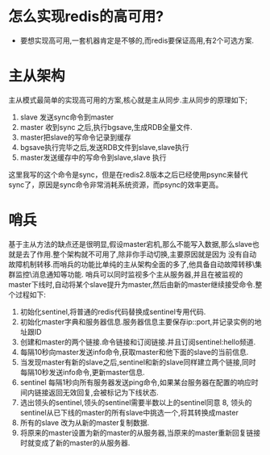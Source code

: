 # 怎么实现redis的高可用?
* 要想实现高可用,一套机器肯定是不够的,而redis要保证高用,有2个可选方案.
# 主从架构
主从模式最简单的实现高可用的方案,核心就是主从同步.主从同步的原理如下;
1. slave 发送sync命令到master
2. master 收到sync 之后,执行bgsave,生成RDB全量文件.
3. master把slave的写命令记录到缓存
4. bgsave执行完毕之后,发送RDB文件到slave,slave执行
5. master发送缓存中的写命令到slave,slave 执行

这里我写的这个命令是sync，但是在redis2.8版本之后已经使用psync来替代sync了，原因是sync命令非常消耗系统资源，而psync的效率更高。

# 哨兵
基于主从方法的缺点还是很明显,假设master宕机,那么不能写入数据,那么slave也就是去了作用.整个架构就不可用了,除非你手动切换,主要原因就是因为
没有自动故障机制转移.而哨兵的功能比单纯的主从架构全面的多了,他具备自动故障转移\集群监控\消息通知等功能.
哨兵可以同时监视多个主从服务器,并且在被监视的master下线时,自动将某个slave提升为master,然后由新的master继续接受命令.整个过程如下:
1. 初始化sentinel,将普通的redis代码替换成sentinel专用代码.
2. 初始化master字典和服务器信息.服务器信息主要保存ip::port,并记录实例的地址跟ID
3. 创建和master的两个链接.命令链接和订阅链接.并且订阅sentinel:hello频道.
4. 每隔10秒向master发送info命令,获取master和他下面的slave的当前信息.
5. 当发现master有新的slave之后,sentinel和新的slave同样建立两个链接,同时每隔10秒发送info命令,更新master信息.
6. sentinel 每隔1秒向所有服务器发送ping命令,如果某台服务器在配置的响应时间内链接返回无效回复,会被标记为下线状态.
7. 选出领头的sentinel,领头的sentinel需要半数以上的sentinel同意
8, 领头的sentinel从已下线的master的所有slave中挑选一个,将其转换成master
9. 所有的slave 改为从新的master复制数据.
10. 将原来的master设置为新的master的从服务器,当原来的master重新回复链接时就变成了新的master的从服务器.